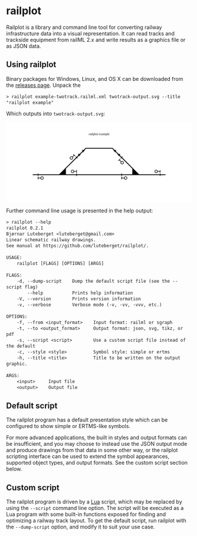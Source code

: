 # railplot

Railplot is a library and command line tool for converting
railway infrastructure data into a visual representation.
It can read tracks and trackside equipment from railML 2.x
and write results as a graphics file or as JSON data.

## Using railplot

Binary packages for Windows, Linux, and OS X can be downloaded
from the [releases page](https://github.com/luteberget/railplot/releases/latest).
Unpack the 

```shell
> railplot example-twotrack.railml.xml twotrack-output.svg --title "railplot example"
```

Which outputs into `twotrack-output.svg`:

![railplot output example](./.imgs/twotrack-output.svg)

Further command line usage is presented in the help output:

```shell
> railplot --help
railplot 0.2.1
Bjørnar Luteberget <luteberget@gmail.com>
Linear schematic railway drawings.
See manual at https://github.com/luteberget/railplot/.

USAGE:
    railplot [FLAGS] [OPTIONS] [ARGS]

FLAGS:
    -d, --dump-script    Dump the default script file (see the --script flag)
        --help           Prints help information
    -V, --version        Prints version information
    -v, --verbose        Verbose mode (-v, -vv, -vvv, etc.)

OPTIONS:
    -f, --from <input_format>    Input format: railml or sgraph
    -t, --to <output_format>     Output format: json, svg, tikz, or pdf
    -s, --script <script>        Use a custom script file instead of the default
    -c, --style <style>          Symbol style: simple or ertms
    -h, --title <title>          Title to be written on the output graphic.

ARGS:
    <input>     Input file
    <output>    Output file
```

## Default script

The railplot program has a default presentation style which can be configured to
show simple or ERTMS-like symbols. 

For more advanced applications, the built in styles and output formats can be 
insufficient, and you may choose to instead use the JSON output mode and 
produce drawings from that data in some other way, or the railplot scripting interface
can be used to extend the symbol appearances, supported object types, and output formats.
See the custom script section below.


## Custom script

The railplot program is driven by a [Lua](https://www.lua.org/) script, 
which may be replaced by using the `--script` command line option.
The script will be executed as a Lua program with some built-in functions exposed
for finding and optimizing a railway track layout. 
To get the default script, run railplot with the `--dump-script` option,
and modify it to suit your use case.


